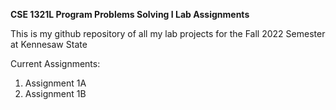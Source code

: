 **CSE 1321L Program Problems Solving I Lab Assignments**

This is my github repository of all my lab projects 
for the Fall 2022 Semester at Kennesaw State

Current Assignments:
1. Assignment 1A
2. Assignment 1B

